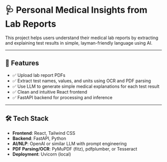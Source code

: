 # 🩺 Personal Medical Insights from Lab Reports

This project helps users understand their medical lab reports by extracting and explaining test results in simple, layman-friendly language using AI.

---

## 🚀 Features

- ✅ Upload lab report PDFs
- ✅ Extract test names, values, and units using OCR and PDF parsing
- ✅ Use LLM to generate simple medical explanations for each test result
- ✅ Clean and intuitive React frontend
- ✅ FastAPI backend for processing and inference

---

## 🛠️ Tech Stack

- **Frontend**: React, Tailwind CSS
- **Backend**: FastAPI, Python
- **AI/NLP**: OpenAI or similar LLM with prompt engineering
- **PDF Parsing/OCR**: PyMuPDF (fitz), pdfplumber, or Tesseract
- **Deployment**: Uvicorn (local)
